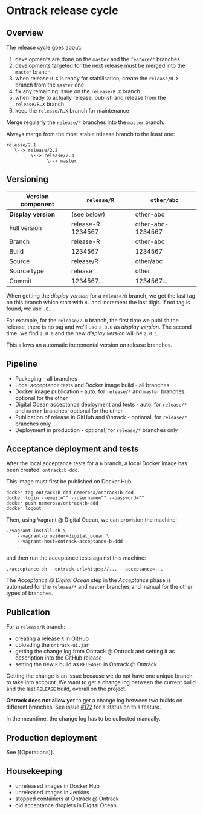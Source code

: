 Ontrack release cycle
=====================

## Overview

The release cycle goes about:

1. developments are done on the `master` and the `feature/*` branches
1. developments targeted for the next release must be merged into the `master` branch
1. when release `R.X` is ready for stabilisation, create the `release/R.X` branch from the `master` one
1. fix any remaining issue on the `release/R.X` branch
1. when ready to actually release, publish and release from the `release/R.X` branch
1. keep the `release/R.X` branch for maintenance

Merge regularly the `release/*` branches into the `master` branch.

Always merge from the most stable release branch to the least one:

```
release/2.1
   \--> release/2.2
         \--> release/2.3
               \--> master
```

## Versioning

Version component   | `release/R`       | `other/abc`
--------------------| ------------------|-------
**Display version** | (see below)       | other-abc
Full version        | release-R-1234567 | other-abc-1234567
Branch              | release-R         | other-abc
Build               | 1234567           | 1234567
Source              | release/R         | other/abc
Source type         | release           | other
Commit              | 1234567...        | 1234567...

When getting the _display version_ for a `release/R` branch, we get the last tag on this branch which start with `R.` and increment the last digit. If not tag is found, we use `.0`.

For example, for the `release/2.0` branch, the first time we publish the release, there is no tag and we'll use `2.0.0` as _display version_. The second time, we find `2.0.0` and the new _display version_ will be `2.0.1`.

This allows an automatic incremental version on release branches.

## Pipeline

* Packaging - all branches
* Local acceptance tests and Docker image build - all branches
* Docker image publication - auto. for `release/*` and `master` branches, optional for the other
* Digital Ocean acceptance deployment and tests - auto. for `release/*` and `master` branches, optional for the other
* Publication of release in GitHub and Ontrack - optional, for `release/*` branches only
* Deployment in production  - optional, for `release/*` branches only

## Acceptance deployment and tests

After the local acceptance tests for a `b` branch, a local Docker image has been created: `ontrack:b-ddd`.

This image must first be published on Docker Hub:

    docker tag ontrack:b-ddd nemerosa/ontrack:b-ddd
    docker login --email="" --username="" --password=""
    docker push nemerosa/ontrack:b-ddd
    docker logout

Then, using Vagrant @ Digital Ocean, we can provision the machine:

    ./vagrant-install.sh \
        --vagrant-provider=digital_ocean \
        --vagrant-host=ontrack-acceptance-b-ddd
        ...

and then run the acceptance tests against this machine:

    ./acceptance.sh --ontrack-url=https://... --acceptance=...

The _Acceptance @ Digital Ocean_ step in the _Acceptance_ phase is automated for the `release/*` and `master` branches and manual for the other types of branches.

## Publication

For a `release/R` branch:

* creating a release `R` in GitHub
* uploading the `ontrack-ui.jar`
* getting the change log from Ontrack @ Ontrack and setting it as description into the GitHub release
* setting the new `R` build as `RELEASED` in Ontrack @ Ontrack

Getting the change is an issue because we do not have one unique branch to take into account. We want to get a change log between the current build and the last `RELEASE` build, overall on the project.

**Ontrack does not allow yet** to get a change log between two builds on different branches. See issue [#172](https://github.com/nemerosa/ontrack/issues/172) for a status on this feature.

In the meantime, the change log has to be collected manually.

## Production deployment

See [[Operations]].

## Housekeeping

* unreleased images in Docker Hub
* unreleased images in Jenkins
* stopped containers at Ontrack @ Ontrack
* old acceptance droplets in Digital Ocean
